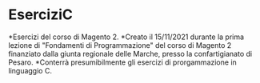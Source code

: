 # EserciziC
*Esercizi del corso di Magento 2.
*Creato il 15/11/2021 durante la prima lezione di "Fondamenti di Programmazione" del corso di Magento 2 finanziato dalla giunta regionale delle Marche, presso la confartigianato di Pesaro.
*Conterrà presumibilmente gli esercizi di prorgammazione in linguaggio C.
